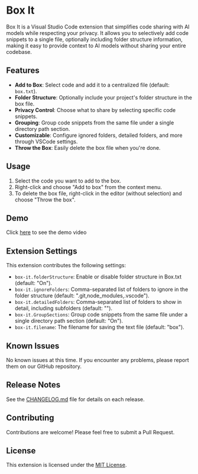 # Box It

Box It is a Visual Studio Code extension that simplifies code sharing with AI models while respecting your privacy. It allows you to selectively add code snippets to a single file, optionally including folder structure information, making it easy to provide context to AI models without sharing your entire codebase.

## Features

- **Add to Box**: Select code and add it to a centralized file (default: `box.txt`).
- **Folder Structure**: Optionally include your project's folder structure in the box file.
- **Privacy Control**: Choose what to share by selecting specific code snippets.
- **Grouping**: Group code snippets from the same file under a single directory path section.
- **Customizable**: Configure ignored folders, detailed folders, and more through VSCode settings.
- **Throw the Box**: Easily delete the box file when you're done.

## Usage

1. Select the code you want to add to the box.
2. Right-click and choose "Add to box" from the context menu.
3. To delete the box file, right-click in the editor (without selection) and choose "Throw the box".

## Demo

Click [here](https://github.com/dreamcatcher45/box-it/blob/master/demo.gif) to see the demo video

## Extension Settings

This extension contributes the following settings:

* `box-it.folderStructure`: Enable or disable folder structure in Box.txt (default: "On").
* `box-it.ignoreFolders`: Comma-separated list of folders to ignore in the folder structure (default: ".git,node_modules,.vscode").
* `box-it.detailedFolders`: Comma-separated list of folders to show in detail, including subfolders (default: "").
* `box-it.GroupSections`: Group code snippets from the same file under a single directory path section (default: "On").
* `box-it.filename`: The filename for saving the text file (default: "box").

## Known Issues

No known issues at this time. If you encounter any problems, please report them on our GitHub repository.

## Release Notes

See the [CHANGELOG.md](CHANGELOG.md) file for details on each release.

## Contributing

Contributions are welcome! Please feel free to submit a Pull Request.

## License

This extension is licensed under the [MIT License](LICENSE).